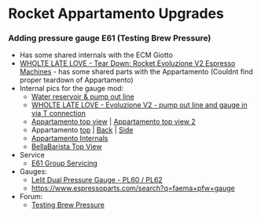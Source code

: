 # Rocket Appartamento Upgrades

### Adding pressure gauge E61 (Testing Brew Pressure)
 * Has some shared internals with the ECM Giotto
 * [WHOLTE LATE LOVE - Tear Down: Rocket Evoluzione V2 Espresso Machines](https://www.youtube.com/watch?v=KJwq4wR8vds) - has some shared parts with the Appartamento (Couldnt find proper teardown of Appartamento)
 * Internal pics for the gauge mod:
   * [Water reservoir & pump out line](http://legacy.sweetmarias.com/espresso_giotto/giotto_premium_plus/GiottoPrem_overpressure_valve.jpg)
   * [WHOLTE LATE LOVE - Evoluzione V2 - pump out line and gauge in via T connection](https://s3.amazonaws.com/wll-community-production/videos/social_share_landscapes/000/001/115/original/tech-tips.jpg)
   * [Appartamento top view](http://cdn2.bigcommerce.com/server4900/65740/product_images/uploaded_images/img-1192.jpg) | [Appartamento top view 2](http://cdn2.bigcommerce.com/server4900/65740/product_images/uploaded_images/img-1193.jpg)
   * Appartamento [top](http://www.rimprezza.de/WebRoot/Store18/Shops/63241512/MediaGallery/Appartamento/S-IMG_3553.JPG) | [Back](http://www.rimprezza.de/WebRoot/Store18/Shops/63241512/MediaGallery/Appartamento/S-IMG_3557.JPG) | [Side](http://www.rimprezza.de/WebRoot/Store18/Shops/63241512/MediaGallery/Appartamento/S-IMG_3558.JPG)
   * [Appartamento Internals](http://cdn.shopify.com/s/files/1/0216/1626/files/Rocket-Appartamento-interior_grande.jpg)
   * [BellaBarista Top View](https://www.bellabarista.co.uk/media/catalog/product/cache/1/image/650x/040ec09b1e35df139433887a97daa66f/r/o/rocketappartamentointernal.jpg)
 * Service
   * [E61 Group Servicing](http://coffeetimex.wikidot.com/e61-group-servicing)
 * Gauges:
   * [Lelit Dual Pressure Gauge - PL60 / PL62](http://www.1st-line.com/store/pc/catalog/Lelit/MC593_detail.jpg)
   * https://www.espressoparts.com/search?q=faema+pfw+gauge
 * Forum:
   * [Testing Brew Pressure](http://www.home-barista.com/espresso-machines/testing-brew-pressure-t153.html)
